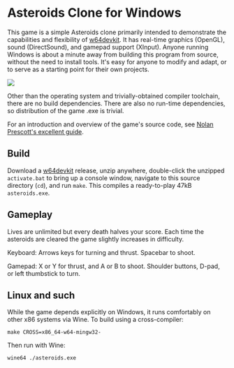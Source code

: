 # Asteroids Clone for Windows

This game is a simple Asteroids clone primarily intended to demonstrate
the capabilities and flexibility of [w64devkit][]. It has real-time
graphics (OpenGL), sound (DirectSound), and gamepad support (XInput).
Anyone running Windows is about a minute away from building this program
from source, without the need to install tools. It's easy for anyone to
modify and adapt, or to serve as a starting point for their own projects.

![](https://i.imgur.com/Eaa3O8R.png)

Other than the operating system and trivially-obtained compiler toolchain,
there are no build dependencies. There are also no run-time dependencies,
so distribution of the game .exe is trivial.

For an introduction and overview of the game's source code, see [Nolan
Prescott's excellent guide][guide].

## Build

Download a [w64devkit][] release, unzip anywhere, double-click the
unzipped `activate.bat` to bring up a console window, navigate to this
source directory (`cd`), and run `make`. This compiles a ready-to-play
47kB `asteroids.exe`.

## Gameplay

Lives are unlimited but every death halves your score. Each time the
asteroids are cleared the game slightly increases in difficulty.

Keyboard: Arrows keys for turning and thrust. Spacebar to shoot.

Gamepad: X or Y for thrust, and A or B to shoot. Shoulder buttons, D-pad,
or left thumbstick to turn.

## Linux and such

While the game depends explicitly on Windows, it runs comfortably on other
x86 systems via Wine. To build using a cross-compiler:

    make CROSS=x86_64-w64-mingw32-

Then run with Wine:

    wine64 ./asteroids.exe


[guide]: https://idle.nprescott.com/2021/understanding-asteroids.html
[w64devkit]: https://github.com/skeeto/w64devkit

